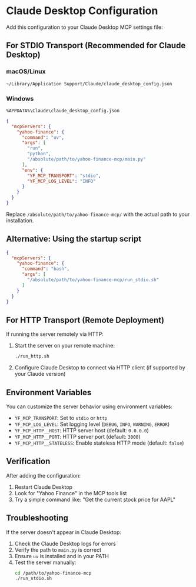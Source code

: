 # Claude Desktop Configuration

Add this configuration to your Claude Desktop MCP settings file:

## For STDIO Transport (Recommended for Claude Desktop)

### macOS/Linux
`~/Library/Application Support/Claude/claude_desktop_config.json`

### Windows
`%APPDATA%\Claude\claude_desktop_config.json`

```json
{
  "mcpServers": {
    "yahoo-finance": {
      "command": "uv",
      "args": [
        "run",
        "python",
        "/absolute/path/to/yahoo-finance-mcp/main.py"
      ],
      "env": {
        "YF_MCP_TRANSPORT": "stdio",
        "YF_MCP_LOG_LEVEL": "INFO"
      }
    }
  }
}
```

Replace `/absolute/path/to/yahoo-finance-mcp/` with the actual path to your installation.

## Alternative: Using the startup script

```json
{
  "mcpServers": {
    "yahoo-finance": {
      "command": "bash",
      "args": [
        "/absolute/path/to/yahoo-finance-mcp/run_stdio.sh"
      ]
    }
  }
}
```

## For HTTP Transport (Remote Deployment)

If running the server remotely via HTTP:

1. Start the server on your remote machine:
   ```bash
   ./run_http.sh
   ```

2. Configure Claude Desktop to connect via HTTP client (if supported by your Claude version)

## Environment Variables

You can customize the server behavior using environment variables:

- `YF_MCP_TRANSPORT`: Set to `stdio` or `http`
- `YF_MCP_LOG_LEVEL`: Set logging level (`DEBUG`, `INFO`, `WARNING`, `ERROR`)
- `YF_MCP_HTTP__HOST`: HTTP server host (default: `0.0.0.0`)
- `YF_MCP_HTTP__PORT`: HTTP server port (default: `3000`)
- `YF_MCP_HTTP__STATELESS`: Enable stateless HTTP mode (default: `false`)

## Verification

After adding the configuration:

1. Restart Claude Desktop
2. Look for "Yahoo Finance" in the MCP tools list
3. Try a simple command like: "Get the current stock price for AAPL"

## Troubleshooting

If the server doesn't appear in Claude Desktop:

1. Check the Claude Desktop logs for errors
2. Verify the path to `main.py` is correct
3. Ensure `uv` is installed and in your PATH
4. Test the server manually:
   ```bash
   cd /path/to/yahoo-finance-mcp
   ./run_stdio.sh
   ```

